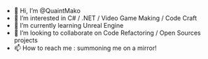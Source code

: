 - 👋 Hi, I’m @QuaintMako
- 👀 I’m interested in C# / .NET / Video Game Making / Code Craft
- 🌱 I’m currently learning Unreal Engine
- 💞️ I’m looking to collaborate on Code Refactoring / Open Sources projects
- 📫 How to reach me : summoning me on a mirror!

<!---
QuaintMako/QuaintMako is a ✨ special ✨ repository because its `README.md` (this file) appears on your GitHub profile.
You can click the Preview link to take a look at your changes.
--->

